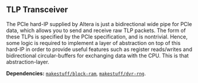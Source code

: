 ## TLP Transceiver
The PCIe hard-IP supplied by Altera is just a bidirectional wide pipe for PCIe data, which allows you to send and receive raw TLP packets. The form of these TLPs is specified by the PCIe specification, and is nontrivial. Hence, some logic is required to implement a layer of abstraction on top of this hard-IP in order to provide useful features such as register reads/writes and bidirectional circular-buffers for exchanging data with the CPU. This is that abstraction-layer.

**Dependencies:** [`makestuff/block-ram`](https://github.com/makestuff/block-ram), [`makestuff/dvr-rng`](https://github.com/makestuff/dvr-rng).
